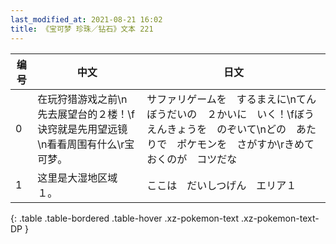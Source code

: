 ```yaml
---
last_modified_at: 2021-08-21 16:02
title: 《宝可梦 珍珠／钻石》文本 221
---
```

| 编号 | 中文 | 日文 |
| ---- | ---- | ---- |
| 0 | 在玩狩猎游戏之前\n先去展望台的２楼！\f诀窍就是先用望远镜\n看看周围有什么\r宝可梦。 | サファリゲームを　するまえに\nてんぼうだいの　２かいに　いく！\fぼうえんきょうを　のぞいて\nどの　あたりで　ポケモンを　さがすか\rきめておくのが　コツだな |
| 1 | 这里是大湿地区域１。 | ここは　だいしつげん　エリア１ |
{: .table .table-bordered .table-hover .xz-pokemon-text .xz-pokemon-text-DP }